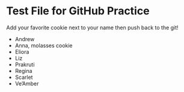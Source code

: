 # Test File for GitHub Practice 

Add your favorite cookie next to your name then push back to the git! 

- Andrew
- Anna, molasses cookie
- Eliora
- Liz
- Prakruti
- Regina
- Scarlet 
- Ve’Amber
